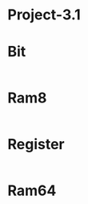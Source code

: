 # Project-3.1

 # Bit

 <img scr = "./Screenshot 2024-12-02 134103.png">

 # Ram8

 <img scr = "./Screenshot 2024-12-02 141144.png">

 # Register

 <img scr = "./Screenshot 2024-12-02 135014.png">

 # Ram64

 <img scr = "./Screenshot 2024-12-02 134103.png">